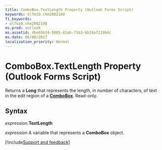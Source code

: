 ```yaml
---
title: ComboBox.TextLength Property (Outlook Forms Script)
keywords: olfm10.chm2002100
f1_keywords:
- olfm10.chm2002100
ms.prod: outlook
ms.assetid: 4be65b24-5085-81eb-7163-6b34af219bdc
ms.date: 06/08/2017
localization_priority: Normal
---
```



# ComboBox.TextLength Property (Outlook Forms Script)

Returns a  **Long** that represents the length, in number of characters, of text in the edit region of a **[ComboBox](Outlook.combobox.md)**. Read-only.


## Syntax

_expression_.**TextLength**

_expression_ A variable that represents a  **ComboBox** object.

[!include[Support and feedback](~/includes/feedback-boilerplate.md)]